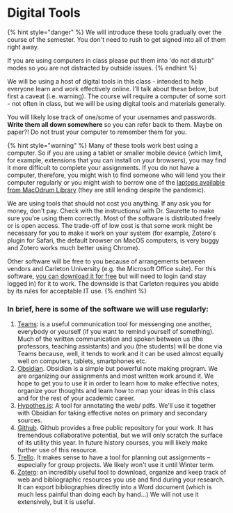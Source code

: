 # Digital Tools

{% hint style="danger" %}
We will introduce these tools gradually over the course of the semester. You don't need to rush to get signed into all of them right away.&#x20;

&#x20;If you are using computers in class please put them into 'do not disturb" modes so you are not distracted by outside issues.&#x20;
{% endhint %}

We will be using a host of digital tools in this class -  intended to help everyone learn and work effectively online. I'll talk about these below, but first a caveat (i.e. warning). The course will require a computer of some sort - not often in class, but we will be using digital tools and materials generally.

You will likely lose track of one/some of your usernames and passwords. **Write them all down somewhere** so you can refer back to them. Maybe on paper?! Do not trust your computer to remember them for you.

{% hint style="warning" %}
Many of these tools work best using a computer. So if you are using a tablet or smaller mobile device (which limit, for example, extensions that you can install on your browsers), you may find it more difficult to complete your assignments. If you do not have a computer, therefore, you might wish to find someone who will lend you their computer regularly or you might wish to borrow one of the [laptops available from MacOdrum Library](https://library.carleton.ca/services/laptops) (they are still lending despite the pandemic).&#x20;

We are using tools that should not cost you anything. If any ask you for money, don't pay. Check with the instructions/ with Dr. Saurette to make sure you're using them correctly. Most of the software is distributed freely or is open access. The trade-off of low cost is that some work might be necessary for you to make it work on your system (for example, Zotero's plugin for Safari, the default browser on MacOS computers, is very buggy and Zotero works much better using Chrome).&#x20;

Other software will be free to you because of arrangements between vendors and Carleton University (e.g. the Microsoft Office suite). For this software, [you can download it for free](https://carleton.ca/its/ms-offer-students/) but will need to login (and stay logged in) for it to work. The downside is that Carleton requires you abide by its rules for acceptable IT use.&#x20;
{% endhint %}

### In brief, here is some of the software we will use regularly:

1. [Teams](teams.md): is a useful communication tool for messenging one another, everybody or yourself (if you want to remind yourself of something). Much of the written communication and spoken between us (the professors, teaching assistants) and you (the students) will be done via Teams because, well, it tends to work and it can be used almost equally well on computers, tablets, smartphones etc.&#x20;
2. [Obsidian](obsidian/). Obsidian is a simple but powerful note making program. We are organizing our assignments and most written work around it. We hope to get you to use it in order to learn how to make effective notes, organize your thoughts and learn how to map your ideas in this class and for the rest of your academic career.
3. [Hypothes.is](hypothes.is.md): A tool for annotating the web/ pdfs. We'll use it together with Obsidian for taking effective notes on primary and secondary sources.&#x20;
4. [Github](github.md). Github provides a free public repository for your work. It has tremendous collaborative potential, but we will only scratch the surface of its utility this year. In future history courses, you will likely make further use of this resource.&#x20;
5. [Trello](trello.md). It makes sense to have a tool for planning out assignments – especially for group projects. We likely won't use it until Winter term.&#x20;
6. [Zotero](zotero.md): an incredibly useful tool to download, organize and keep track of web and bibliographic resources you use and find during your research. It can export bibliographies directly into a Word document (which is much less painful than doing each by hand...)  We will not use it extensively, but it is useful.

